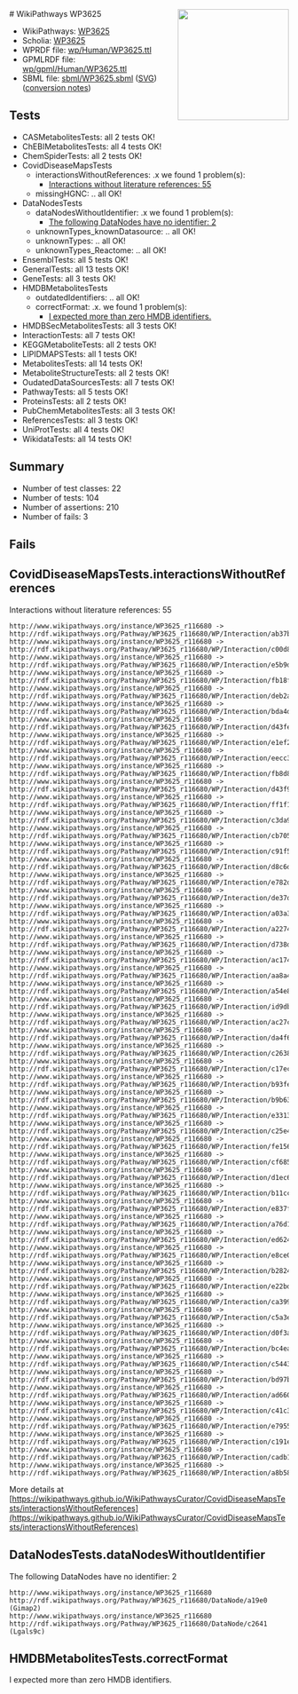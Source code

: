 <img style="float: right; width: 200px" src="../logo.png" />
# WikiPathways WP3625

* WikiPathways: [WP3625](https://identifiers.org/wikipathways:WP3625)
* Scholia: [WP3625](https://scholia.toolforge.org/wikipathways/WP3625)
* WPRDF file: [wp/Human/WP3625.ttl](../wp/Human/WP3625.ttl)
* GPMLRDF file: [wp/gpml/Human/WP3625.ttl](../wp/gpml/Human/WP3625.ttl)
* SBML file: [sbml/WP3625.sbml](../sbml/WP3625.sbml) ([SVG](../sbml/WP3625.svg)) ([conversion notes](../sbml/WP3625.txt))

## Tests
* CASMetabolitesTests: all 2 tests OK!
* ChEBIMetabolitesTests: all 4 tests OK!
* ChemSpiderTests: all 2 tests OK!
* CovidDiseaseMapsTests
    * interactionsWithoutReferences: .x we found 1 problem(s):
        * [Interactions without literature references: 55](#9701cd62)
    * missingHGNC: .. all OK!
* DataNodesTests
    * dataNodesWithoutIdentifier: .x we found 1 problem(s):
        * [The following DataNodes have no identifier: 2](#d2d32fa1)
    * unknownTypes_knownDatasource: .. all OK!
    * unknownTypes: .. all OK!
    * unknownTypes_Reactome: .. all OK!
* EnsemblTests: all 5 tests OK!
* GeneralTests: all 13 tests OK!
* GeneTests: all 3 tests OK!
* HMDBMetabolitesTests
    * outdatedIdentifiers: .. all OK!
    * correctFormat: .x. we found 1 problem(s):
        * [I expected more than zero HMDB identifiers.](#ad154c1e)
* HMDBSecMetabolitesTests: all 3 tests OK!
* InteractionTests: all 7 tests OK!
* KEGGMetaboliteTests: all 2 tests OK!
* LIPIDMAPSTests: all 1 tests OK!
* MetabolitesTests: all 14 tests OK!
* MetaboliteStructureTests: all 2 tests OK!
* OudatedDataSourcesTests: all 7 tests OK!
* PathwayTests: all 5 tests OK!
* ProteinsTests: all 2 tests OK!
* PubChemMetabolitesTests: all 3 tests OK!
* ReferencesTests: all 3 tests OK!
* UniProtTests: all 4 tests OK!
* WikidataTests: all 14 tests OK!


## Summary

* Number of test classes: 22
* Number of tests: 104
* Number of assertions: 210
* Number of fails: 3

## Fails

<a name="9701cd62" />

## CovidDiseaseMapsTests.interactionsWithoutReferences

Interactions without literature references: 55
```
http://www.wikipathways.org/instance/WP3625_r116680 -> http://rdf.wikipathways.org/Pathway/WP3625_r116680/WP/Interaction/ab37b
http://www.wikipathways.org/instance/WP3625_r116680 -> http://rdf.wikipathways.org/Pathway/WP3625_r116680/WP/Interaction/c00d8
http://www.wikipathways.org/instance/WP3625_r116680 -> http://rdf.wikipathways.org/Pathway/WP3625_r116680/WP/Interaction/e5b9d
http://www.wikipathways.org/instance/WP3625_r116680 -> http://rdf.wikipathways.org/Pathway/WP3625_r116680/WP/Interaction/fb18f
http://www.wikipathways.org/instance/WP3625_r116680 -> http://rdf.wikipathways.org/Pathway/WP3625_r116680/WP/Interaction/deb2a
http://www.wikipathways.org/instance/WP3625_r116680 -> http://rdf.wikipathways.org/Pathway/WP3625_r116680/WP/Interaction/bda4d
http://www.wikipathways.org/instance/WP3625_r116680 -> http://rdf.wikipathways.org/Pathway/WP3625_r116680/WP/Interaction/d43fe
http://www.wikipathways.org/instance/WP3625_r116680 -> http://rdf.wikipathways.org/Pathway/WP3625_r116680/WP/Interaction/e1ef2
http://www.wikipathways.org/instance/WP3625_r116680 -> http://rdf.wikipathways.org/Pathway/WP3625_r116680/WP/Interaction/eecc3
http://www.wikipathways.org/instance/WP3625_r116680 -> http://rdf.wikipathways.org/Pathway/WP3625_r116680/WP/Interaction/fb8d8
http://www.wikipathways.org/instance/WP3625_r116680 -> http://rdf.wikipathways.org/Pathway/WP3625_r116680/WP/Interaction/d43f9
http://www.wikipathways.org/instance/WP3625_r116680 -> http://rdf.wikipathways.org/Pathway/WP3625_r116680/WP/Interaction/ff1f1
http://www.wikipathways.org/instance/WP3625_r116680 -> http://rdf.wikipathways.org/Pathway/WP3625_r116680/WP/Interaction/c3da9
http://www.wikipathways.org/instance/WP3625_r116680 -> http://rdf.wikipathways.org/Pathway/WP3625_r116680/WP/Interaction/cb705
http://www.wikipathways.org/instance/WP3625_r116680 -> http://rdf.wikipathways.org/Pathway/WP3625_r116680/WP/Interaction/c91f5
http://www.wikipathways.org/instance/WP3625_r116680 -> http://rdf.wikipathways.org/Pathway/WP3625_r116680/WP/Interaction/d8c6d
http://www.wikipathways.org/instance/WP3625_r116680 -> http://rdf.wikipathways.org/Pathway/WP3625_r116680/WP/Interaction/e782d
http://www.wikipathways.org/instance/WP3625_r116680 -> http://rdf.wikipathways.org/Pathway/WP3625_r116680/WP/Interaction/de37d
http://www.wikipathways.org/instance/WP3625_r116680 -> http://rdf.wikipathways.org/Pathway/WP3625_r116680/WP/Interaction/a03a3
http://www.wikipathways.org/instance/WP3625_r116680 -> http://rdf.wikipathways.org/Pathway/WP3625_r116680/WP/Interaction/a2274
http://www.wikipathways.org/instance/WP3625_r116680 -> http://rdf.wikipathways.org/Pathway/WP3625_r116680/WP/Interaction/d738d
http://www.wikipathways.org/instance/WP3625_r116680 -> http://rdf.wikipathways.org/Pathway/WP3625_r116680/WP/Interaction/ac174
http://www.wikipathways.org/instance/WP3625_r116680 -> http://rdf.wikipathways.org/Pathway/WP3625_r116680/WP/Interaction/aa8a4
http://www.wikipathways.org/instance/WP3625_r116680 -> http://rdf.wikipathways.org/Pathway/WP3625_r116680/WP/Interaction/a54e8
http://www.wikipathways.org/instance/WP3625_r116680 -> http://rdf.wikipathways.org/Pathway/WP3625_r116680/WP/Interaction/id9dbcf75c
http://www.wikipathways.org/instance/WP3625_r116680 -> http://rdf.wikipathways.org/Pathway/WP3625_r116680/WP/Interaction/ac27c
http://www.wikipathways.org/instance/WP3625_r116680 -> http://rdf.wikipathways.org/Pathway/WP3625_r116680/WP/Interaction/da4f6
http://www.wikipathways.org/instance/WP3625_r116680 -> http://rdf.wikipathways.org/Pathway/WP3625_r116680/WP/Interaction/c2638
http://www.wikipathways.org/instance/WP3625_r116680 -> http://rdf.wikipathways.org/Pathway/WP3625_r116680/WP/Interaction/c17ec
http://www.wikipathways.org/instance/WP3625_r116680 -> http://rdf.wikipathways.org/Pathway/WP3625_r116680/WP/Interaction/b93fe
http://www.wikipathways.org/instance/WP3625_r116680 -> http://rdf.wikipathways.org/Pathway/WP3625_r116680/WP/Interaction/b9b63
http://www.wikipathways.org/instance/WP3625_r116680 -> http://rdf.wikipathways.org/Pathway/WP3625_r116680/WP/Interaction/e3313
http://www.wikipathways.org/instance/WP3625_r116680 -> http://rdf.wikipathways.org/Pathway/WP3625_r116680/WP/Interaction/c25e4
http://www.wikipathways.org/instance/WP3625_r116680 -> http://rdf.wikipathways.org/Pathway/WP3625_r116680/WP/Interaction/fe156
http://www.wikipathways.org/instance/WP3625_r116680 -> http://rdf.wikipathways.org/Pathway/WP3625_r116680/WP/Interaction/cf685
http://www.wikipathways.org/instance/WP3625_r116680 -> http://rdf.wikipathways.org/Pathway/WP3625_r116680/WP/Interaction/d1ec6
http://www.wikipathways.org/instance/WP3625_r116680 -> http://rdf.wikipathways.org/Pathway/WP3625_r116680/WP/Interaction/b11cc
http://www.wikipathways.org/instance/WP3625_r116680 -> http://rdf.wikipathways.org/Pathway/WP3625_r116680/WP/Interaction/e837f
http://www.wikipathways.org/instance/WP3625_r116680 -> http://rdf.wikipathways.org/Pathway/WP3625_r116680/WP/Interaction/a76d1
http://www.wikipathways.org/instance/WP3625_r116680 -> http://rdf.wikipathways.org/Pathway/WP3625_r116680/WP/Interaction/ed624
http://www.wikipathways.org/instance/WP3625_r116680 -> http://rdf.wikipathways.org/Pathway/WP3625_r116680/WP/Interaction/e8ce0
http://www.wikipathways.org/instance/WP3625_r116680 -> http://rdf.wikipathways.org/Pathway/WP3625_r116680/WP/Interaction/b2824
http://www.wikipathways.org/instance/WP3625_r116680 -> http://rdf.wikipathways.org/Pathway/WP3625_r116680/WP/Interaction/e22bd
http://www.wikipathways.org/instance/WP3625_r116680 -> http://rdf.wikipathways.org/Pathway/WP3625_r116680/WP/Interaction/ca399
http://www.wikipathways.org/instance/WP3625_r116680 -> http://rdf.wikipathways.org/Pathway/WP3625_r116680/WP/Interaction/c5a3e
http://www.wikipathways.org/instance/WP3625_r116680 -> http://rdf.wikipathways.org/Pathway/WP3625_r116680/WP/Interaction/d0f3a
http://www.wikipathways.org/instance/WP3625_r116680 -> http://rdf.wikipathways.org/Pathway/WP3625_r116680/WP/Interaction/bc4ea
http://www.wikipathways.org/instance/WP3625_r116680 -> http://rdf.wikipathways.org/Pathway/WP3625_r116680/WP/Interaction/c5443
http://www.wikipathways.org/instance/WP3625_r116680 -> http://rdf.wikipathways.org/Pathway/WP3625_r116680/WP/Interaction/bd97b
http://www.wikipathways.org/instance/WP3625_r116680 -> http://rdf.wikipathways.org/Pathway/WP3625_r116680/WP/Interaction/ad660
http://www.wikipathways.org/instance/WP3625_r116680 -> http://rdf.wikipathways.org/Pathway/WP3625_r116680/WP/Interaction/c41c3
http://www.wikipathways.org/instance/WP3625_r116680 -> http://rdf.wikipathways.org/Pathway/WP3625_r116680/WP/Interaction/e7955
http://www.wikipathways.org/instance/WP3625_r116680 -> http://rdf.wikipathways.org/Pathway/WP3625_r116680/WP/Interaction/c191e
http://www.wikipathways.org/instance/WP3625_r116680 -> http://rdf.wikipathways.org/Pathway/WP3625_r116680/WP/Interaction/cadb1
http://www.wikipathways.org/instance/WP3625_r116680 -> http://rdf.wikipathways.org/Pathway/WP3625_r116680/WP/Interaction/a8b58
```

More details at [https://wikipathways.github.io/WikiPathwaysCurator/CovidDiseaseMapsTests/interactionsWithoutReferences](https://wikipathways.github.io/WikiPathwaysCurator/CovidDiseaseMapsTests/interactionsWithoutReferences)

<a name="d2d32fa1" />

## DataNodesTests.dataNodesWithoutIdentifier

The following DataNodes have no identifier: 2
```
http://www.wikipathways.org/instance/WP3625_r116680 http://rdf.wikipathways.org/Pathway/WP3625_r116680/DataNode/a19e0 (Gimap2)
http://www.wikipathways.org/instance/WP3625_r116680 http://rdf.wikipathways.org/Pathway/WP3625_r116680/DataNode/c2641 (Lgals9c)
```

<a name="ad154c1e" />

## HMDBMetabolitesTests.correctFormat

I expected more than zero HMDB identifiers.
